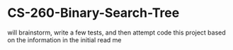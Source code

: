 # CS-260-Binary-Search-Tree
will brainstorm, write a few tests, and then attempt code this project based on the information in the initial read me
